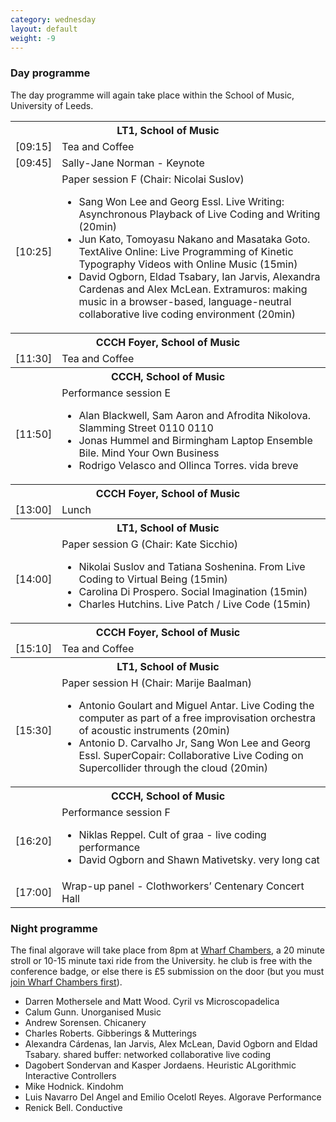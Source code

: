 ```yaml
---
category: wednesday
layout: default
weight: -9
---
```


### Day programme

The day programme will again take place within the School of Music,
University of Leeds.

<table>
<tr><th colspan="2">LT1, School of Music</th></tr>
<tr><td>[09:15]</td><td>Tea and Coffee</td></tr>
<tr><td>[09:45]</td><td>Sally-Jane Norman - Keynote</td></tr>
<tr><td>[10:25]</td><td>Paper session F (Chair: Nicolai Suslov)<br />
<ul>
<li>Sang Won Lee and Georg Essl. Live Writing: Asynchronous Playback of Live Coding and Writing (20min)</li>
<li>Jun Kato, Tomoyasu Nakano and Masataka Goto. TextAlive Online: Live Programming of Kinetic Typography Videos with Online Music (15min)</li>
<li>David Ogborn, Eldad Tsabary, Ian Jarvis, Alexandra Cardenas and Alex McLean. Extramuros: making music in a browser-based, language-neutral collaborative live coding environment (20min)</li>
</ul>
</td></tr>
<tr><th colspan="2">CCCH Foyer, School of Music</th></tr>
<tr>
<td>[11:30]</td><td>Tea and Coffee</td>
</tr>
<tr><th colspan="2">CCCH, School of Music</th></tr>
<tr><td>[11:50]</td><td>Performance session E<br />
<ul>
<li>Alan Blackwell, Sam Aaron and Afrodita Nikolova. Slamming Street 0110 0110</li>
<li>Jonas Hummel and Birmingham Laptop Ensemble Bile. Mind Your Own Business</li>
<li>Rodrigo Velasco and Ollinca Torres. vida breve</li>
</ul>
</td>
</tr>
<tr><th colspan="2">CCCH Foyer, School of Music</th></tr>
<tr><td>[13:00]</td><td>Lunch</td></tr>
<tr><th colspan="2">LT1, School of Music</th></tr>
<tr><td>[14:00]</td><td>Paper session G (Chair: Kate Sicchio)<br />
<ul>
<li>Nikolai Suslov and Tatiana Soshenina. From Live Coding to Virtual Being (15min)</li>
<li>Carolina Di Prospero. Social Imagination (15min)</li>
<li>Charles Hutchins. Live Patch / Live Code (15min)</li>
</ul>
</td></tr>
<tr><th colspan="2">CCCH Foyer, School of Music</th></tr>
<tr>
<td>[15:10]</td><td>Tea and Coffee</td>
</tr>
<tr><th colspan="2">LT1, School of Music</th></tr>
<tr><td>[15:30]</td><td>Paper session H (Chair: Marije Baalman)<br />
<ul>
<li>Antonio Goulart and Miguel Antar. Live Coding the computer as part of a free improvisation orchestra of acoustic instruments (20min)</li>
<li>Antonio D. Carvalho Jr, Sang Won Lee and Georg Essl. SuperCopair: Collaborative Live Coding on Supercollider through the cloud (20min)</li>
</ul>
</td></tr>
<tr><th colspan="2">CCCH, School of Music</th></tr>
<tr><td>[16:20]</td><td>Performance session F<br />
<ul>
<li>Niklas Reppel. Cult of graa - live coding performance</li>
<li>David Ogborn and Shawn Mativetsky. very long cat</li>
</ul>
</td></tr>
<tr><td>[17:00]</td><td>Wrap-up panel - Clothworkers’ Centenary Concert Hall</td></tr>
</table>

### Night programme

The final algorave will take place from 8pm at [Wharf
Chambers](http://www.wharfchambers.org/), a 20 minute stroll or 10-15
minute taxi ride from the University.  he club is free with the
conference badge, or else there is £5 submission on the door (but you
must [join Wharf Chambers
first](http://www.wharfchambers.org/join.html)).

<ul>
<li>Darren Mothersele and Matt Wood. Cyril vs Microscopadelica</li>
<li>Calum Gunn. Unorganised Music </li>
<li>Andrew Sorensen. Chicanery </li>
<li>Charles Roberts. Gibberings & Mutterings </li>
<li>Alexandra Cárdenas, Ian Jarvis, Alex McLean, David Ogborn and Eldad Tsabary. shared buffer: networked collaborative live coding
</li>
<li>Dagobert Sondervan and Kasper Jordaens. Heuristic ALgorithmic Interactive Controllers </li>
<li>Mike Hodnick. Kindohm</li>
<li>Luis Navarro Del Angel and Emilio Ocelotl Reyes. Algorave Performance </li>
<li>Renick Bell. Conductive</li>
</ul>
